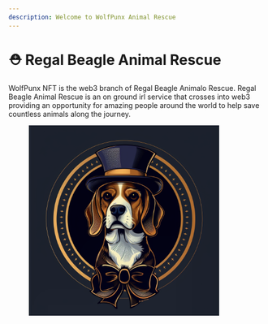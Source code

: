 ```yaml
---
description: Welcome to WolfPunx Animal Rescue
---
```


# ⛑️ Regal Beagle Animal Rescue

WolfPunx NFT is the web3 branch of Regal Beagle Animalo Rescue. Regal Beagle Animal Rescue is an on ground irl service that crosses into web3 providing an opportunity for amazing people around the world to help save countless animals along the journey.

<figure><img src="../.gitbook/assets/regal beagle no name logo.png" alt="" width="375"><figcaption></figcaption></figure>
